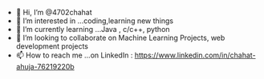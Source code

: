 - 👋 Hi, I’m @4702chahat
- 👀 I’m interested in ...coding,learning new things
- 🌱 I’m currently learning ...Java , c/c++, python
- 💞️ I’m looking to collaborate on Machine Learning Projects, web development projects
- 📫 How to reach me ...on LinkedIn : https://www.linkedin.com/in/chahat-ahuja-76219220b

<!---
4702chahat/4702chahat is a ✨ special ✨ repository because its `README.md` (this file) appears on your GitHub profile.
You can click the Preview link to take a look at your changes.
--->
